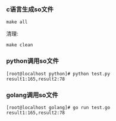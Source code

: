### c语言生成so文件

	make all

清理:

	make clean


### python调用so文件

	[root@localhost python]# python test.py 
	result1:165,result2:78


### golang调用so文件


	[root@localhost golang]# go run test.go 
	result1:165,result2:78
